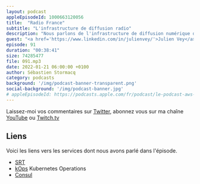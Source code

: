```yaml
---
layout: podcast
appleEpisodeId: 1000663120056
title:  "Radio France"
subtitle: "L'infrastructure de diffusion radio"
description: "Nous parlons de l'infrastructure de diffusion numérique des radios de Radio France : les sites web, les serveurs de flux, les assistants personels comme Google Home ou Alexa,... Tous ces services sont hébergés dans le cloud. On parle aussi de CDN (et pas que celui de AWS), de Kubernetes, de scaling et d'autres sujets."
guest: "<a href='https://www.linkedin.com/in/julienvey/'>Julien Vey</a>, Responsable du pôle infrastructure, Radio France"
episode: 91
duration: "00:38:41"
size: 74285477
file: 091.mp3
date: 2022-01-21 06:00:00 +0100   
author: Sébastien Stormacq
category: podcasts
background: '/img/podcast-banner-transparent.png'
social-background: '/img/podcast-banner.jpg'
# appleEpisodeId: https://podcasts.apple.com/fr/podcast/le-podcast-aws-en-français/id1452118442
---
```


Laissez-moi vos commentaires sur [Twitter](https://twitter.com/sebsto), abonnez vous sur ma chaîne [YouTube](https://www.youtube.com/sebsto) ou [Twitch.tv](https://www.twitch.tv/sebAWS)

## Liens

Voici les liens vers les services dont nous avons parlé dans l'épisode.

- [SRT](https://en.wikipedia.org/wiki/Secure_Reliable_Transport)
- [kOps](https://github.com/kubernetes/kops) Kubernetes Operations
- [Consul](https://www.consul.io)